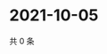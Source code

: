 # 2021-10-05

共 0 条

<!-- BEGIN WEIBO -->
<!-- 最后更新时间 Tue Oct 05 2021 22:52:02 GMT+0800 (China Standard Time) -->

<!-- END WEIBO -->
